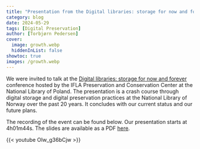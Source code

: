 ```yaml
---
title: "Presentation from the Digital libraries: storage for now and forever conference"
category: blog
date: 2024-05-29
tags: [Digital Preservation]
author: [Torbjørn Pedersen]
cover:
  image: growth.webp
  hiddenInList: false
showtoc: true
images: /growth.webp
---
```


We were invited to talk at the [Digital libraries: storage for now and forever](https://www.bn.org.pl/aktualnosci/5307-digital-libraries:-storage-for-now-and-forever.-konferencja-na-temat-przechowywania-zbiorow-w-bibliotekach-cyfrowych..html) conference hosted by the IFLA Preservation and Conservation Center at the National Library of Poland. The presentation is a crash course through digital storage and digital preservation practices at the National Library of Norway over the past 20 years. It concludes with our current status and our future plans.

The recording of the event can be found below. Our presentation starts at 4h01m44s. The slides are available as a PDF [here](2024-05-29-IFLA-PAC-DIGIPRES.pdf).

{{< youtube OIw_g36bCjw >}}
